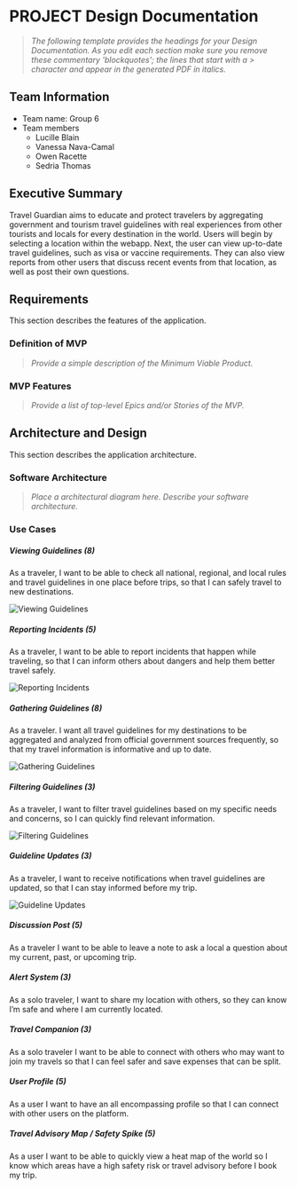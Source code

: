
# PROJECT Design Documentation

> _The following template provides the headings for your Design
> Documentation.  As you edit each section make sure you remove these
> commentary 'blockquotes'; the lines that start with a > character
> and appear in the generated PDF in italics._

## Team Information
* Team name: Group 6
* Team members
  * Lucille Blain  
  * Vanessa Nava-Camal
  * Owen Racette
  * Sedria Thomas

## Executive Summary

Travel Guardian aims to educate and protect travelers by aggregating government and tourism travel guidelines with real experiences from other tourists and locals for every destination in the world. Users will begin by selecting a location within the webapp. Next, the user can view up-to-date travel guidelines, such as visa or vaccine requirements. They can also view reports from other users that discuss recent events from that location, as well as post their own questions. 

## Requirements

This section describes the features of the application.

### Definition of MVP
> _Provide a simple description of the Minimum Viable Product._

### MVP Features
>  _Provide a list of top-level Epics and/or Stories of the MVP._


## Architecture and Design

This section describes the application architecture.

### Software Architecture
> _Place a architectural diagram here._
> _Describe your software architecture._


### Use Cases
##### Viewing Guidelines (8)
As a traveler, I want to be able to check all national, regional, and local rules and travel guidelines in one place before trips, so that I can safely travel to new destinations.

![Viewing Guidelines](./images/ViewingGuidelines.png "Viewing Guidelines")

##### Reporting Incidents (5)
As a traveler, I want to be able to report incidents that happen while traveling, so that I can inform others about dangers and help them better travel safely. 

![Reporting Incidents](./images/ReportingIncidents.png "Reporting Incidents")

##### Gathering Guidelines (8)
As a traveler. I want all travel guidelines for my destinations to be aggregated and analyzed from official government sources frequently, so that my travel information is informative and up to date.

![Gathering Guidelines](./images/GatheringGuidelines.png "Gathering Guidelines")

##### Filtering Guidelines (3)
As a traveler, I want to filter travel guidelines based on my specific needs and concerns, so I can quickly find relevant information.

![Filtering Guidelines](./images/FilteringGuidelines.png "Filtering Guidelines")

##### Guideline Updates (3)
As a traveler, I want to receive notifications when travel guidelines are updated, so that I can stay informed before my trip.

![Guideline Updates](./images/GuidelineUpdates.png "Guideline Updates")

##### Discussion Post (5)
As a traveler I want to be able to leave a note to ask a local a question about my current, past, or upcoming trip.

##### Alert System (3)
As a solo traveler, I want to share my location with others, so they can know I’m safe and where I am currently located.

##### Travel Companion (3)
As a solo traveler I want to be able to connect with others who may want to join my travels so that I can feel safer and save expenses that can be split.

##### User Profile (5)
As a user I want to have an all encompassing profile so that I can connect with other users on the platform.

##### Travel Advisory Map / Safety Spike (5)
As a user I want to be able to quickly view a heat map of the world so I know which areas have a high safety risk or travel advisory before I book my trip.





